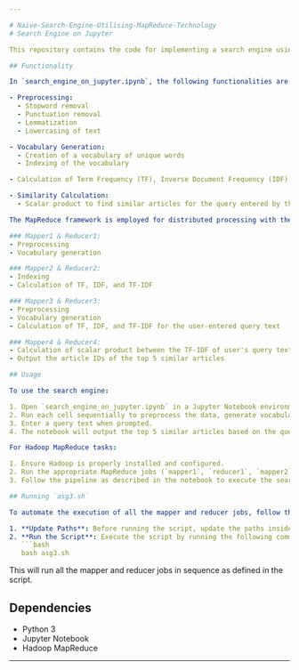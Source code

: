 ```yaml
---

# Naive-Search-Engine-Utilising-MapReduce-Technology
# Search Engine on Jupyter

This repository contains the code for implementing a search engine using Jupyter Notebook along with Hadoop MapReduce. The `search_engine_on_jupyter.ipynb` file serves as the main notebook where all the preprocessing, vocabulary generation, indexing, and similarity calculations are performed on a part of data. Additionally, the MapReduce framework is utilized for scalability in processing large datasets.

## Functionality

In `search_engine_on_jupyter.ipynb`, the following functionalities are implemented:

- Preprocessing:
  - Stopword removal
  - Punctuation removal
  - Lemmatization
  - Lowercasing of text

- Vocabulary Generation:
  - Creation of a vocabulary of unique words
  - Indexing of the vocabulary

- Calculation of Term Frequency (TF), Inverse Document Frequency (IDF), and TF-IDF scores

- Similarity Calculation:
  - Scalar product to find similar articles for the query entered by the user

The MapReduce framework is employed for distributed processing with the following tasks:

### Mapper1 & Reducer1:
- Preprocessing
- Vocabulary generation

### Mapper2 & Reducer2:
- Indexing
- Calculation of TF, IDF, and TF-IDF

### Mapper3 & Reducer3:
- Preprocessing
- Vocabulary generation
- Calculation of TF, IDF, and TF-IDF for the user-entered query text

### Mapper4 & Reducer4:
- Calculation of scalar product between the TF-IDF of user's query text and all documents
- Output the article IDs of the top 5 similar articles

## Usage

To use the search engine:

1. Open `search_engine_on_jupyter.ipynb` in a Jupyter Notebook environment.
2. Run each cell sequentially to preprocess the data, generate vocabulary, calculate TF-IDF, and perform similarity calculations.
3. Enter a query text when prompted.
4. The notebook will output the top 5 similar articles based on the query.

For Hadoop MapReduce tasks:

1. Ensure Hadoop is properly installed and configured.
2. Run the appropriate MapReduce jobs (`mapper1`, `reducer1`, `mapper2`, etc.) passing the required input files and parameters.
3. Follow the pipeline as described in the notebook to execute the search and similarity calculation tasks.

## Running `asg3.sh`

To automate the execution of all the mapper and reducer jobs, follow these steps:

1. **Update Paths**: Before running the script, update the paths inside the `asg3.sh` file to match your local environment setup. This includes the paths to input files, Hadoop directories, and any other configurations specific to your setup.
2. **Run the Script**: Execute the script by running the following command in your terminal:
   ```bash
   bash asg3.sh
   ```
   This will run all the mapper and reducer jobs in sequence as defined in the script.

## Dependencies

- Python 3
- Jupyter Notebook
- Hadoop MapReduce

---
```

